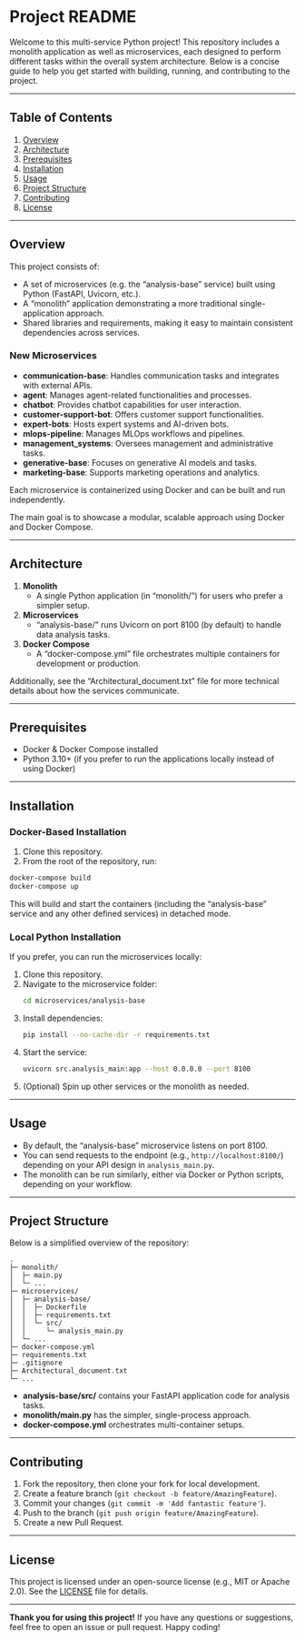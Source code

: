 # Project README

Welcome to this multi-service Python project! This repository includes a monolith application as well as microservices, each designed to perform different tasks within the overall system architecture. Below is a concise guide to help you get started with building, running, and contributing to the project.

---

## Table of Contents
1. [Overview](#overview)  
2. [Architecture](#architecture)  
3. [Prerequisites](#prerequisites)  
4. [Installation](#installation)  
5. [Usage](#usage)  
6. [Project Structure](#project-structure)  
7. [Contributing](#contributing)  
8. [License](#license)

---

## Overview
This project consists of:
- A set of microservices (e.g. the “analysis-base” service) built using Python (FastAPI, Uvicorn, etc.).  
- A “monolith” application demonstrating a more traditional single-application approach.  
- Shared libraries and requirements, making it easy to maintain consistent dependencies across services.

### New Microservices
- **communication-base**: Handles communication tasks and integrates with external APIs.
- **agent**: Manages agent-related functionalities and processes.
- **chatbot**: Provides chatbot capabilities for user interaction.
- **customer-support-bot**: Offers customer support functionalities.
- **expert-bots**: Hosts expert systems and AI-driven bots.
- **mlops-pipeline**: Manages MLOps workflows and pipelines.
- **management_systems**: Oversees management and administrative tasks.
- **generative-base**: Focuses on generative AI models and tasks.
- **marketing-base**: Supports marketing operations and analytics.

Each microservice is containerized using Docker and can be built and run independently.

The main goal is to showcase a modular, scalable approach using Docker and Docker Compose.

---

## Architecture
1. **Monolith**  
   - A single Python application (in “monolith/”) for users who prefer a simpler setup.
2. **Microservices**  
   - “analysis-base/” runs Uvicorn on port 8100 (by default) to handle data analysis tasks.  
3. **Docker Compose**  
   - A “docker-compose.yml” file orchestrates multiple containers for development or production.

Additionally, see the “Architectural_document.txt” file for more technical details about how the services communicate.

---

## Prerequisites
- Docker & Docker Compose installed  
- Python 3.10+ (if you prefer to run the applications locally instead of using Docker)

---

## Installation

### Docker-Based Installation
1. Clone this repository.  
2. From the root of the repository, run:
```bash
docker-compose build
docker-compose up
```
This will build and start the containers (including the “analysis-base” service and any other defined services) in detached mode.

### Local Python Installation
If you prefer, you can run the microservices locally:
1. Clone this repository.  
2. Navigate to the microservice folder:
   ```bash
   cd microservices/analysis-base
   ```
3. Install dependencies:
   ```bash
   pip install --no-cache-dir -r requirements.txt
   ```
4. Start the service:
   ```bash
   uvicorn src.analysis_main:app --host 0.0.0.0 --port 8100
   ```
5. (Optional) Spin up other services or the monolith as needed.

---

## Usage
- By default, the “analysis-base” microservice listens on port 8100.  
- You can send requests to the endpoint (e.g., `http://localhost:8100/`) depending on your API design in `analysis_main.py`.
- The monolith can be run similarly, either via Docker or Python scripts, depending on your workflow.

---

## Project Structure
Below is a simplified overview of the repository:
```
.
├─ monolith/
│  ├─ main.py
│  └─ ...
├─ microservices/
│  ├─ analysis-base/
│  │  ├─ Dockerfile
│  │  ├─ requirements.txt
│  │  └─ src/
│  │     └─ analysis_main.py
│  └─ ...
├─ docker-compose.yml
├─ requirements.txt
├─ .gitignore
├─ Architectural_document.txt
└─ ...
```
- **analysis-base/src/** contains your FastAPI application code for analysis tasks.  
- **monolith/main.py** has the simpler, single-process approach.  
- **docker-compose.yml** orchestrates multi-container setups.

---

## Contributing
1. Fork the repository, then clone your fork for local development.  
2. Create a feature branch (`git checkout -b feature/AmazingFeature`).  
3. Commit your changes (`git commit -m 'Add fantastic feature'`).  
4. Push to the branch (`git push origin feature/AmazingFeature`).  
5. Create a new Pull Request.

---

## License
This project is licensed under an open-source license (e.g., MIT or Apache 2.0). See the [LICENSE](LICENSE) file for details.

---

**Thank you for using this project!** If you have any questions or suggestions, feel free to open an issue or pull request. Happy coding! 
